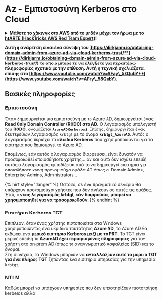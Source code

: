 # Az - Εμπιστοσύνη Kerberos στο Cloud

<details>

<summary><strong>Μάθετε το χάκινγκ στο AWS από το μηδέν μέχρι τον ήρωα με το</strong> <a href="https://training.hacktricks.xyz/courses/arte"><strong>htARTE (HackTricks AWS Red Team Expert)</strong></a><strong>!</strong></summary>

Άλλοι τρόποι για να υποστηρίξετε το HackTricks:

* Εάν θέλετε να δείτε την **εταιρεία σας να διαφημίζεται στο HackTricks** ή να **κατεβάσετε το HackTricks σε μορφή PDF**, ελέγξτε τα [**ΣΧΕΔΙΑ ΣΥΝΔΡΟΜΗΣ**](https://github.com/sponsors/carlospolop)!
* Αποκτήστε το [**επίσημο PEASS & HackTricks swag**](https://peass.creator-spring.com)
* Ανακαλύψτε [**την Οικογένεια PEASS**](https://opensea.io/collection/the-peass-family), τη συλλογή μας από αποκλειστικά [**NFTs**](https://opensea.io/collection/the-peass-family)
* **Εγγραφείτε στη** 💬 [**ομάδα Discord**](https://discord.gg/hRep4RUj7f) ή στη [**ομάδα telegram**](https://t.me/peass) ή **ακολουθήστε** μας στο **Twitter** 🐦 [**@hacktricks_live**](https://twitter.com/hacktricks_live)**.**
* **Μοιραστείτε τα χάκινγκ κόλπα σας υποβάλλοντας PRs στα** [**HackTricks**](https://github.com/carlospolop/hacktricks) και [**HackTricks Cloud**](https://github.com/carlospolop/hacktricks-cloud) αποθετήρια του github.

</details>

**Αυτή η ανάρτηση είναι ένα σύνοψη του** [**https://dirkjanm.io/obtaining-domain-admin-from-azure-ad-via-cloud-kerberos-trust/**](https://dirkjanm.io/obtaining-domain-admin-from-azure-ad-via-cloud-kerberos-trust/) **το οποίο μπορείτε να ελέγξετε για περαιτέρω πληροφορίες σχετικά με την επίθεση. Αυτή η τεχνική σχολιάζεται επίσης στο** [**https://www.youtube.com/watch?v=AFay\_58QubY**](https://www.youtube.com/watch?v=AFay\_58QubY)**.**

## Βασικές πληροφορίες

### Εμπιστοσύνη

Όταν δημιουργείται μια εμπιστοσύνη με το Azure AD, δημιουργείται ένας **Read Only Domain Controller (RODC) στο AD.** Ο λογαριασμός υπολογιστή του **RODC**, ονομάζεται **`AzureADKerberos$`**. Επίσης, δημιουργείται ένας δευτερεύων λογαριασμός `krbtgt` με το όνομα **`krbtgt_AzureAD`**. Αυτός ο λογαριασμός περιέχει τα **κλειδιά Kerberos** που χρησιμοποιούνται για τα εισιτήρια που δημιουργεί το Azure AD.

Επομένως, εάν αυτός ο λογαριασμός διαρρεύσει, είναι δυνατόν να προσομοιωθεί οποιοσδήποτε χρήστης... αν και αυτό δεν ισχύει επειδή αυτός ο λογαριασμός εμποδίζεται από το να δημιουργεί εισιτήρια για οποιαδήποτε κοινή προνομιούχα ομάδα AD όπως οι Domain Admins, Enterprise Admins, Administrators...

{% hint style="danger" %}
Ωστόσο, σε ένα πραγματικό σενάριο θα υπάρχουν προνομιούχοι χρήστες που δεν ανήκουν σε αυτές τις ομάδες. Έτσι, ο **νέος λογαριασμός krbtgt, εάν διαρρεύσει, μπορεί να χρησιμοποιηθεί για να προσομοιωθούν**.
{% endhint %}

### Εισιτήριο Kerberos TGT

Επιπλέον, όταν ένας χρήστης πιστοποιείται στα Windows χρησιμοποιώντας ένα υβριδικό ταυτότητας **Azure AD**, το Azure AD θα εκδώσει ένα **μερικό εισιτήριο Kerberos μαζί με το PRT.** Το TGT είναι μερικό επειδή το **AzureAD έχει περιορισμένες πληροφορίες** για τον χρήστη στο on-prem AD (όπως το αναγνωριστικό ασφαλείας (SID) και το όνομα).\
Στη συνέχεια, τα Windows μπορούν να **ανταλλάξουν αυτό το μερικό TGT για ένα πλήρες TGT** ζητώντας ένα εισιτήριο υπηρεσίας για την υπηρεσία `krbtgt`.

### NTLM

Καθώς μπορεί να υπάρχουν υπηρεσίες που δεν υποστηρίζουν πιστοποίηση kerberos αλλά
